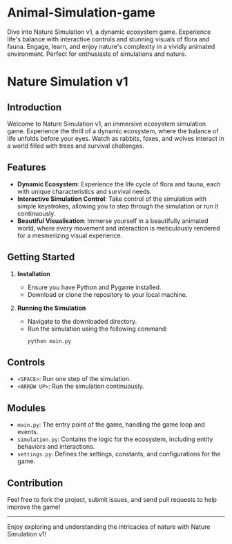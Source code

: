 # Animal-Simulation-game
Dive into Nature Simulation v1, a dynamic ecosystem game. Experience life's balance with interactive controls and stunning visuals of flora and fauna. Engage, learn, and enjoy nature's complexity in a vividly animated environment. Perfect for enthusiasts of simulations and nature.

# Nature Simulation v1

## Introduction
Welcome to Nature Simulation v1, an immersive ecosystem simulation game. Experience the thrill of a dynamic ecosystem, where the balance of life unfolds before your eyes. Watch as rabbits, foxes, and wolves interact in a world filled with trees and survival challenges.

## Features
- **Dynamic Ecosystem**: Experience the life cycle of flora and fauna, each with unique characteristics and survival needs.
- **Interactive Simulation Control**: Take control of the simulation with simple keystrokes, allowing you to step through the simulation or run it continuously.
- **Beautiful Visualisation**: Immerse yourself in a beautifully animated world, where every movement and interaction is meticulously rendered for a mesmerizing visual experience.

## Getting Started
1. **Installation**
    - Ensure you have Python and Pygame installed.
    - Download or clone the repository to your local machine.

2. **Running the Simulation**
    - Navigate to the downloaded directory.
    - Run the simulation using the following command:
      ```
      python main.py
      ```

## Controls
- `<SPACE>`: Run one step of the simulation.
- `<ARROW UP>`: Run the simulation continuously.

## Modules
- `main.py`: The entry point of the game, handling the game loop and events.
- `simulation.py`: Contains the logic for the ecosystem, including entity behaviors and interactions.
- `settings.py`: Defines the settings, constants, and configurations for the game.

## Contribution
Feel free to fork the project, submit issues, and send pull requests to help improve the game!


---

Enjoy exploring and understanding the intricacies of nature with Nature Simulation v1!

